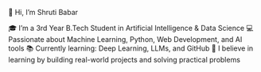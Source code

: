 👋 Hi, I’m Shruti Babar

🎓 I’m a 3rd Year B.Tech Student in Artificial Intelligence & Data Science
💻 Passionate about Machine Learning, Python, Web Development, and AI tools
📚 Currently learning: Deep Learning, LLMs, and GitHub
🚀 I believe in learning by building real-world projects and solving practical problems

